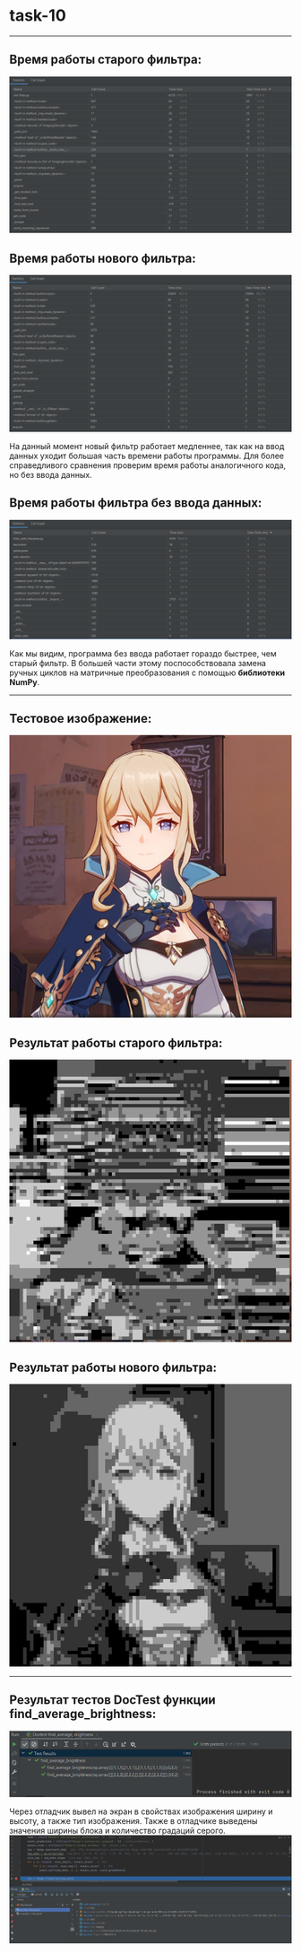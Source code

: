 # task-10
***
## Время работы старого фильтра:
![время работы старого фильтра](https://github.com/nicosare/task-10/blob/main/screenshots/old_filter.png)

## Время работы нового фильтра:
![время работы нового фильтра](https://github.com/nicosare/task-10/blob/main/screenshots/filter.png)

На данный момент новый фильтр работает медленнее, так как на ввод данных уходит большая часть времени работы программы.
Для более справедливого сравнения проверим время работы аналогичного кода, но без ввода данных.

## Время работы фильтра без ввода данных:
![время работы фильтра без ввода данных](https://github.com/nicosare/task-10/blob/main/screenshots/filter_with_filename.png)

Как мы видим, программа без ввода работает гораздо быстрее, чем старый фильтр.
В большей части этому поспособствовала замена ручных циклов на матричные преобразования с помощью **библиотеки NumPy**.
***
## Тестовое изображение:
![тестовое изображение](https://github.com/nicosare/task-10/blob/main/test_img.jpg)

## Результат работы старого фильтра:
![результат работы старого фильтра](https://github.com/nicosare/task-10/blob/main/old_filter_result.jpg)

## Результат работы нового фильтра:
![результат работы нового фильтра](https://github.com/nicosare/task-10/blob/main/new_filter_result.jpg)
***
## Результат тестов DocTest функции find_average_brightness:
![Результат работы DocTest](https://github.com/nicosare/task-10/blob/main/screenshots/doctest.png)


Через отладчик вывел на экран в свойствах изображения ширину и высоту, а также тип изображения. 
Также в отладчике выведены значения ширины блока и количество градаций серого.
![Работа отладчика](https://github.com/nicosare/task-10/blob/main/screenshots/debug.png)

